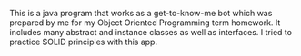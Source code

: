 This is a java program that works as a get-to-know-me bot which was prepared by me for my Object Oriented Programming term homework.
It includes many abstract and instance classes as well as interfaces. I tried to practice SOLID principles with this app.
